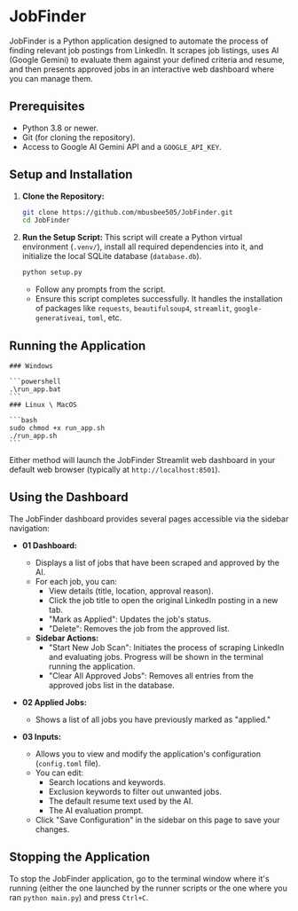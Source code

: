 # JobFinder

JobFinder is a Python application designed to automate the process of finding relevant job postings from LinkedIn. It scrapes job listings, uses AI (Google Gemini) to evaluate them against your defined criteria and resume, and then presents approved jobs in an interactive web dashboard where you can manage them.

## Prerequisites

*   Python 3.8 or newer.
*   Git (for cloning the repository).
*   Access to Google AI Gemini API and a `GOOGLE_API_KEY`.

## Setup and Installation

1.  **Clone the Repository:**
    ```bash
    git clone https://github.com/mbusbee505/JobFinder.git
    cd JobFinder
    ```

2.  **Run the Setup Script:**
    This script will create a Python virtual environment (`.venv/`), install all required dependencies into it, and initialize the local SQLite database (`database.db`).
    ```bash
    python setup.py
    ```
    *   Follow any prompts from the script.
    *   Ensure this script completes successfully. It handles the installation of packages like `requests`, `beautifulsoup4`, `streamlit`, `google-generativeai`, `toml`, etc.

## Running the Application

    ### Windows

    ```powershell
    .\run_app.bat
    ```
    ### Linux \ MacOS
    
    ```bash
    sudo chmod +x run_app.sh
    ./run_app.sh
    ```


Either method will launch the JobFinder Streamlit web dashboard in your default web browser (typically at `http://localhost:8501`).

## Using the Dashboard

The JobFinder dashboard provides several pages accessible via the sidebar navigation:

*   **01 Dashboard:**
    *   Displays a list of jobs that have been scraped and approved by the AI.
    *   For each job, you can:
        *   View details (title, location, approval reason).
        *   Click the job title to open the original LinkedIn posting in a new tab.
        *   "Mark as Applied": Updates the job's status.
        *   "Delete": Removes the job from the approved list.
    *   **Sidebar Actions:**
        *   "Start New Job Scan": Initiates the process of scraping LinkedIn and evaluating jobs. Progress will be shown in the terminal running the application.
        *   "Clear All Approved Jobs": Removes all entries from the approved jobs list in the database.

*   **02 Applied Jobs:**
    *   Shows a list of all jobs you have previously marked as "applied."

*   **03 Inputs:**
    *   Allows you to view and modify the application's configuration (`config.toml` file).
    *   You can edit:
        *   Search locations and keywords.
        *   Exclusion keywords to filter out unwanted jobs.
        *   The default resume text used by the AI.
        *   The AI evaluation prompt.
    *   Click "Save Configuration" in the sidebar on this page to save your changes.

## Stopping the Application

To stop the JobFinder application, go to the terminal window where it's running (either the one launched by the runner scripts or the one where you ran `python main.py`) and press `Ctrl+C`.


